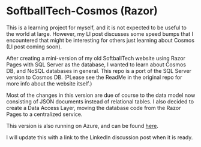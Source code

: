 # SoftballTech-Cosmos (Razor)

This is a learning project for myself, and it is not expected to be useful to the world at large. However, my LI post discusses some speed bumps that I encountered that might be interesting for others just learning about Cosmos (LI post coming soon). 

After creating a mini-version of my old SoftballTech website using Razor Pages with SQL Server as the database, I wanted to learn about Cosmos DB, and NoSQL databases in general. This repo is a port of the SQL Server version to Cosmos DB. (PLease see the ReadMe in the original repo for more info about the website itself.)

Most of the changes in this version are due of course to the data model now consisting of JSON documents instead of relational tables. I also decided to create a Data Access Layer, moving the database code from the Razor Pages to a centralized service.

This version is also running on Azure, and can be found [here](https://sbt-cosmos.azurewebsites.net/).

I will update this with a link to the LinkedIn discussion post when it is ready.
